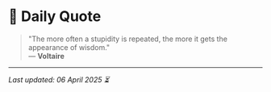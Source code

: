 # 📜 Daily Quote

> "The more often a stupidity is repeated, the more it gets the appearance of wisdom."  
> — **Voltaire**

---

_Last updated: 06 April 2025 ⏳_
